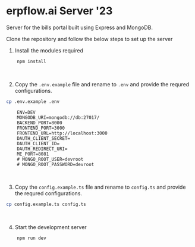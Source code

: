 # erpflow.ai Server '23

Server for the bills portal built using Express and MongoDB.


Clone the repository and follow the below steps to set up the server

1. Install the modules required

```bash
    npm install  
```

<br>

2. Copy the ```.env.example``` file and rename to ```.env``` and provide the requred configurations.
```bash
cp .env.example .env
```
```environment
    ENV=DEV
    MONGODB_URI=mongodb://db:27017/
    BACKEND_PORT=8000
    FRONTEND_PORT=3000
    FRONTEND_URL=http://localhost:3000
    DAUTH_CLIENT_SECRET=
    DAUTH_CLIENT_ID=
    DAUTH_REDIRECT_URI=
    ME_PORT=8081
    # MONGO_ROOT_USER=devroot
    # MONGO_ROOT_PASSWORD=devroot
```

<br>

3. Copy the ```config.example.ts``` file and rename to ```config.ts``` and provide the requred configurations.
```bash
cp config.example.ts config.ts
```

<br>

4. Start the development server

```bash
    npm run dev
```